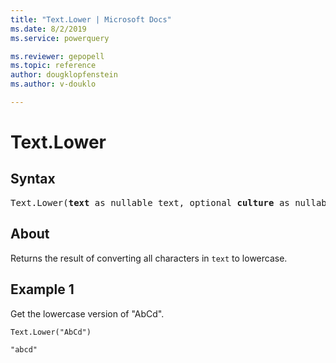 ```yaml
---
title: "Text.Lower | Microsoft Docs"
ms.date: 8/2/2019
ms.service: powerquery

ms.reviewer: gepopell
ms.topic: reference
author: dougklopfenstein
ms.author: v-douklo

---
```

# Text.Lower

## Syntax

<pre>
Text.Lower(<b>text</b> as nullable text, optional <b>culture</b> as nullable text) as nullable text
</pre>
  
## About  
Returns the result of converting all characters in `text` to lowercase.

## Example 1
Get the lowercase version of "AbCd".

```powerquery-m
Text.Lower("AbCd")
```

`"abcd"`
